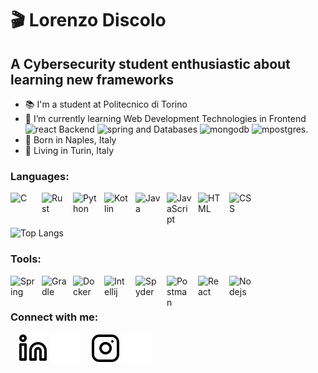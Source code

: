 # 🎬 Lorenzo Discolo

## A Cybersecurity student enthusiastic about learning new frameworks
- 📚 I'm a student at Politecnico di Torino
- 🌱 I’m currently learning Web Development Technologies in Frontend <img src="https://cdn.jsdelivr.net/gh/devicons/devicon@latest/icons/react/react-original-wordmark.svg" alt="react" width="20" height="20" />
Backend  <img src="https://cdn.jsdelivr.net/gh/devicons/devicon@latest/icons/spring/spring-original.svg" alt="spring" width="20" height="20"/> 
and Databases  <img src="https://cdn.jsdelivr.net/gh/devicons/devicon@latest/icons/mongodb/mongodb-plain-wordmark.svg" alt="mongodb" width="20" height="20"/>
<img src="https://cdn.jsdelivr.net/gh/devicons/devicon@latest/icons/postgresql/postgresql-original.svg" alt="mpostgres" width="20" height="20"/>. 
- 🌅 Born in Naples, Italy
- 📌 Living in Turin, Italy


### Languages:
<img align="left" alt="C" width="40px" style="padding-right:10px;" src="https://cdn.jsdelivr.net/gh/devicons/devicon@latest/icons/c/c-original.svg" />
<img align="left" alt="Rust" width="40px" style="padding-right:10px;" src="https://cdn.jsdelivr.net/gh/devicons/devicon@latest/icons/rust/rust-original.svg" />
<img align="left" alt="Python" width="40px" style="padding-right:10px;" src="https://cdn.jsdelivr.net/gh/devicons/devicon@latest/icons/python/python-original.svg" />
<img align="left" alt="Kotlin" width="40px" style="padding-right:10px;" src="https://cdn.jsdelivr.net/gh/devicons/devicon@latest/icons/kotlin/kotlin-original.svg" />
<img align="left" alt="Java" width="40px" style="padding-right:10px;" src="https://cdn.jsdelivr.net/gh/devicons/devicon@latest/icons/java/java-original.svg" />
<img align="left" alt="JavaScript" width="40px" style="padding-right:10px;" src="https://cdn.jsdelivr.net/gh/devicons/devicon/icons/javascript/javascript-plain.svg" />
<img align="left" alt="HTML" width="40px" style="padding-right:10px;" src="https://cdn.jsdelivr.net/gh/devicons/devicon/icons/html5/html5-plain.svg" />
<img align="left" alt="CSS" width="40px" style="padding-right:10px;" src="https://cdn.jsdelivr.net/gh/devicons/devicon/icons/css3/css3-plain.svg" />
<br />

#

![Top Langs](https://github-readme-stats.vercel.app/api/top-langs/?username=lorenzo-discolo&show_icons=true&title_color=f6c32c&icon_color=f6c32c&text_color=9f9f9f&bg_color=151515&count_private=false&layout=compact&exclude_repo=Duck_Hunt&Tamagotchi-LPC1768Board)

### Tools:
<img align="left" alt="Spring" width="40px" style="padding-right:10px;" src="https://cdn.jsdelivr.net/gh/devicons/devicon@latest/icons/spring/spring-original.svg" />
<img align="left" alt="Gradle" width="40px" style="padding-right:10px;" src="https://cdn.jsdelivr.net/gh/devicons/devicon@latest/icons/gradle/gradle-original.svg" />
<img align="left" alt="Docker" width="40px" style="padding-right:10px;" src="https://cdn.jsdelivr.net/gh/devicons/devicon@latest/icons/docker/docker-original.svg" />
<img align="left" alt="Intellij" width="40px" style="padding-right:10px;" src="https://cdn.jsdelivr.net/gh/devicons/devicon@latest/icons/intellij/intellij-original.svg" />
<img align="left" alt="Spyder" width="40px" style="padding-right:10px;" src="https://cdn.jsdelivr.net/gh/devicons/devicon@latest/icons/spyder/spyder-original.svg" />
<img align="left" alt="Postman" width="40px" style="padding-right:10px;" src="https://cdn.jsdelivr.net/gh/devicons/devicon@latest/icons/postman/postman-original.svg" />
<img align="left" alt="React" width="40px" style="padding-right:10px;" src="https://cdn.jsdelivr.net/gh/devicons/devicon@latest/icons/react/react-original.svg" />
<img align="left" alt="Nodejs" width="40px" style="padding-right:10px;" src="https://cdn.jsdelivr.net/gh/devicons/devicon@latest/icons/nodejs/nodejs-original.svg" />
<br />

#

### Connect with me:

&nbsp;&nbsp;
[![website](./img/linkedin-light.svg)](https://www.linkedin.com/in/lorenzo-discolo#gh-light-mode-only)
[![website](./img/linkedin-dark.svg)](https://www.linkedin.com/in/lorenzo-discolo/#gh-dark-mode-only)
&nbsp;&nbsp;
[![website](./img/instagram-light.svg)](https://www.instagram.com/lorenzo.discolo/#gh-light-mode-only)
[![website](./img/instagram-dark.svg)](https://www.instagram.com/lorenzo.discolo/#gh-dark-mode-only)
